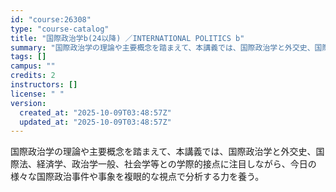 ```yaml
---
id: "course:26308"
type: "course-catalog"
title: "国際政治学b(24以降) ／INTERNATIONAL POLITICS b"
summary: "国際政治学の理論や主要概念を踏まえて、本講義では、国際政治学と外交史、国際法、経済学、政治学一般、社会学等との学際的接点に注目しながら、今日の様々な国際政治事件や事象を複眼的な視点で分析する力を養う。"
tags: []
campus: ""
credits: 2
instructors: []
license: " "
version:
  created_at: "2025-10-09T03:48:57Z"
  updated_at: "2025-10-09T03:48:57Z"
---
```


国際政治学の理論や主要概念を踏まえて、本講義では、国際政治学と外交史、国際法、経済学、政治学一般、社会学等との学際的接点に注目しながら、今日の様々な国際政治事件や事象を複眼的な視点で分析する力を養う。
